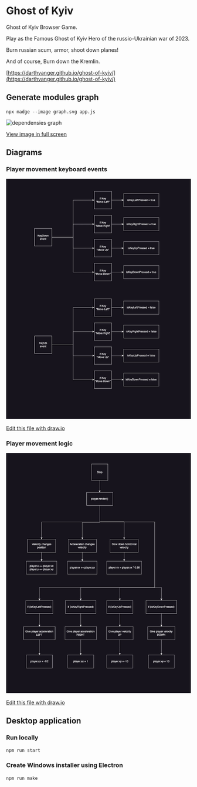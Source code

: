 # Ghost of Kyiv

Ghost of Kyiv Browser Game.

Play as the Famous Ghost of Kyiv Hero of the russio-Ukrainian war of 2023.

Burn russian scum, armor, shoot down planes!

And of course, Burn down the Kremlin.

[https://darthvanger.github.io/ghost-of-kyiv/](https://darthvanger.github.io/ghost-of-kyiv/)

## Generate modules graph

```
npx madge --image graph.svg app.js
```

![dependensies graph](https://darthvanger.github.io/ghost-of-kyiv/graph.svg)

[View image in full screen](https://darthvanger.github.io/ghost-of-kyiv/graph.svg)

## Diagrams

### Player movement keyboard events

![Player movement keyboard events](readme-img/player-movement-keyboard.jpg)

[Edit this file with draw.io](https://drive.google.com/file/d/17JjDKf5k3iNQNzf0MutGCwYTEjpaeJgt/view?usp=sharing)

### Player movement logic

![Player movement logic](readme-img/player-movement-render.jpg)

[Edit this file with draw.io](https://drive.google.com/file/d/1od5qwMfKvfQAfRvyyeb_UneAZNBaF3xy/view?usp=sharing)

## Desktop application

### Run locally

```
npm run start
```

### Create Windows installer using Electron

```
npm run make
```
